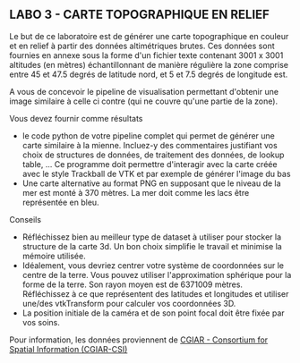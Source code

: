 ## LABO 3 - CARTE TOPOGRAPHIQUE EN RELIEF

Le but de ce laboratoire est de générer une carte topographique en couleur et en relief à partir des données altimétriques brutes. Ces données sont fournies en annexe sous la forme d'un fichier texte contenant 3001 x 3001 altitudes (en mètres) échantillonnant de manière régulière la zone comprise entre 45 et 47.5 degrés de latitude nord, et 5 et 7.5 degrés de longitude est. 

A vous de concevoir le pipeline de visualisation permettant d'obtenir une image similaire à celle ci contre (qui ne couvre qu'une partie de la zone). 

Vous devez fournir comme résultats

- le code python de votre pipeline complet qui permet de générer une carte similaire à la mienne. Incluez-y des commentaires justifiant vos choix de structures de données, de traitement des données, de lookup table, ... Ce programme doit permettre d'interagir avec la carte créée avec le style Trackball de VTK et par exemple de générer l'image du bas
- Une carte alternative au format PNG en supposant que le niveau de la mer est monté à 370 mètres. La mer doit comme les lacs être représentée en bleu. 

Conseils

- Réfléchissez bien au meilleur type de dataset à utiliser pour stocker la structure de la carte 3d. Un bon choix simplifie le travail et minimise la mémoire utilisée. 
- Idéalement, vous devriez centrer votre système de coordonnées sur le centre de la terre. Vous pouvez utiliser l'approximation sphérique pour la forme de la terre. Son rayon moyen est de 6371009 mètres. Réfléchissez à ce que représentent des latitudes et longitudes et utiliser une/des vtkTransform pour calculer vos coordonnées 3D. 
- La position initiale de la caméra et de son point focal doit être fixée par vos soins. 

Pour information, les données proviennent de [CGIAR - Consortium for Spatial Information (CGIAR-CSI)](http://srtm.csi.cgiar.org/SELECTION/inputCoord.asp)